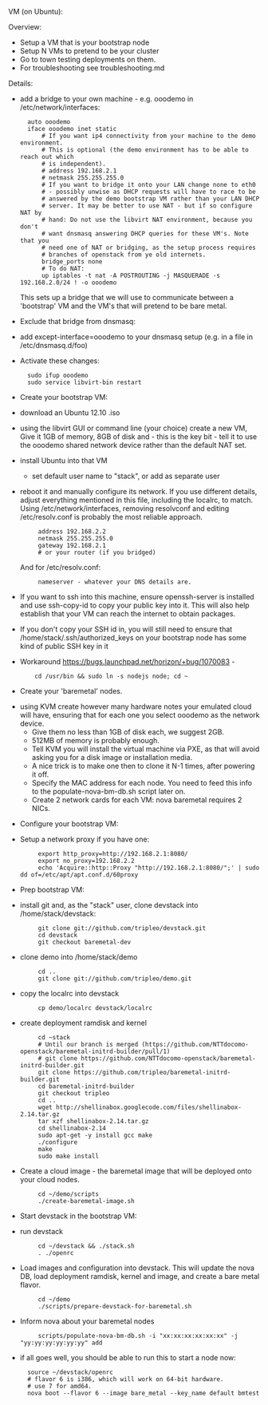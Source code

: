 VM (on Ubuntu):

Overview:
* Setup a VM that is your bootstrap node
* Setup N VMs to pretend to be your cluster
* Go to town testing deployments on them.
* For troubleshooting see troubleshooting.md

Details:

* add a bridge to your own machine - e.g. ooodemo
  in /etc/network/interfaces:

        auto ooodemo
        iface ooodemo inet static
            # If you want ip4 connectivity from your machine to the demo environment.
            # This is optional (the demo environment has to be able to reach out which
            # is independent).
            # address 192.168.2.1
            # netmask 255.255.255.0
            # If you want to bridge it onto your LAN change none to eth0
            # - possibly unwise as DHCP requests will have to race to be
            # answered by the demo bootstrap VM rather than your LAN DHCP
            # server. It may be better to use NAT - but if so configure NAT by
            # hand: Do not use the libvirt NAT environment, because you don't
            # want dnsmasq answering DHCP queries for these VM's. Note that you
            # need one of NAT or bridging, as the setup process requires
            # branches of openstack from ye old internets.
            bridge_ports none
            # To do NAT:
            up iptables -t nat -A POSTROUTING -j MASQUERADE -s 192.168.2.0/24 ! -o ooodemo

  This sets up a bridge that we will use to communicate between a 'bootstrap'
  VM and the VM's that will pretend to be bare metal. 

* Exclude that bridge from dnsmasq:
 - add except-interface=ooodemo to your dnsmasq setup (e.g. in a file in /etc/dnsmasq.d/foo)

* Activate these changes:

        sudo ifup ooodemo
        sudo service libvirt-bin restart

* Create your bootstrap VM:
 - download an Ubuntu 12.10 .iso
 - using the libvirt GUI or command line (your choice) create a new VM, Give it
   1GB of memory, 8GB of disk and - this is the key bit - tell it to use the
   ooodemo shared network device rather than the default NAT set.
 - install Ubuntu into that VM
   - set default user name to "stack", or add as separate user
 - reboot it and manually configure its network. If you use different details,
   adjust everything mentioned in this file, including the localrc, to match.
   Using /etc/network/interfaces, removing resolvconf and editing
   /etc/resolv.conf is probably the most reliable approach.

            address 192.168.2.2
            netmask 255.255.255.0
            gateway 192.168.2.1
            # or your router (if you bridged)
   
   And for /etc/resolv.conf:

            nameserver - whatever your DNS details are.

 - If you want to ssh into this machine, ensure openssh-server is installed and
   use ssh-copy-id to copy your public key into it. This will also help
   establish that your VM can reach the internet to obtain packages.
 - If you don't copy your SSH id in, you will still need to ensure that /home/stack/.ssh/authorized_keys on your bootstrap node has some kind of public SSH key in it

 - Workaround https://bugs.launchpad.net/horizon/+bug/1070083 -

           cd /usr/bin && sudo ln -s nodejs node; cd ~

* Create your 'baremetal' nodes.
 - using KVM create however many hardware notes your emulated cloud will have,
   ensuring that for each one you select ooodemo as the network device.
   - Give them no less than 1GB of disk each, we suggest 2GB.
   - 512MB of memory is probably enough.
   - Tell KVM you will install the virtual machine via PXE, as that will avoid
     asking you for a disk image or installation media.
   - A nice trick is to make one then to clone it N-1 times, after powering it
     off.
   - Specify the MAC address for each node. You need to feed this info
     to the populate-nova-bm-db.sh script later on.
   - Create 2 network cards for each VM: nova baremetal requires 2 NICs.

* Configure your bootstrap VM:
 - Setup a network proxy if you have one:

            export http_proxy=http://192.168.2.1:8080/
            export no_proxy=192.168.2.2
            echo 'Acquire::http::Proxy "http://192.168.2.1:8080/";' | sudo dd of=/etc/apt/apt.conf.d/60proxy

* Prep bootstrap VM:
 - install git and, as the "stack" user, clone devstack into /home/stack/devstack:

            git clone git://github.com/tripleo/devstack.git
            cd devstack
            git checkout baremetal-dev

 - clone demo into /home/stack/demo

            cd ..
            git clone git://github.com/tripleo/demo.git

 - copy the localrc into devstack

            cp demo/localrc devstack/localrc

 - create deployment ramdisk and kernel

            cd ~stack
            # Until our branch is merged (https://github.com/NTTdocomo-openstack/baremetal-initrd-builder/pull/1)
            # git clone https://github.com/NTTdocomo-openstack/baremetal-initrd-builder.git
            git clone https://github.com/tripleo/baremetal-initrd-builder.git
            cd baremetal-initrd-builder
            git checkout tripleo
            cd ..
            wget http://shellinabox.googlecode.com/files/shellinabox-2.14.tar.gz
            tar xzf shellinabox-2.14.tar.gz
            cd shellinabox-2.14
            sudo apt-get -y install gcc make
            ./configure
            make
            sudo make install

 - Create a cloud image - the baremetal image that will be deployed onto your
   cloud nodes.

            cd ~/demo/scripts
            ./create-baremetal-image.sh


* Start devstack in the bootstrap VM:

 - run devstack

            cd ~/devstack && ./stack.sh
            . ./openrc


 - Load images and configuration into devstack. This will update the nova DB,
   load deployment ramdisk, kernel and image, and create a bare metal flavor.
 
            cd ~/demo
            ./scripts/prepare-devstack-for-baremetal.sh

 - Inform nova about your baremetal nodes

            scripts/populate-nova-bm-db.sh -i "xx:xx:xx:xx:xx:xx" -j "yy:yy:yy:yy:yy:yy" add

* if all goes well, you should be able to run this to start a node now:

        source ~/devstack/openrc
        # flavor 6 is i386, which will work on 64-bit hardware.
        # use 7 for amd64.
        nova boot --flavor 6 --image bare_metal --key_name default bmtest

